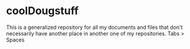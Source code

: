 # coolDougstuff

This is a generalized repository for all my documents and files that don't necessarily have another place in another one of my repositories.
	Tabs > Spaces
	
